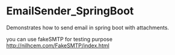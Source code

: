 # EmailSender_SpringBoot
Demonstrates how to send email in spring boot with attachments.

you can use fakeSMTP for testing purpose http://nilhcem.com/FakeSMTP/index.html
